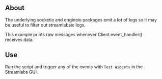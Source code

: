 ## About

The underlying socketio and engineio packages emit a lot of logs so it may be useful to filter out streamlabsio logs.

This example prints raw messages whenever Client.event_handler() receives data.

## Use

Run the script and trigger any of the events with `Test Widgets` in the Streamlabs GUI.